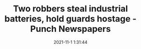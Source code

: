 ---
"title": "Two robbers steal industrial batteries, hold guards hostage - Punch Newspapers"
"date": "2021-11-1 1:31:44"
"feed_name": "GOOGLENEWSINDUSTRIAL"
"feed_website": "https://news.google.com/search?q=industrial%2Bincident&hl=en-US&gl=US&ceid=US:en"
"feed_rss": "https://news.google.com/rss/search?q=industrial%2Bincident&hl=en-US&gl=US&ceid=US:en"
"link": "https://punchng.com/two-robbers-steal-industrial-batteries-hold-guards-hostage/"
"source": "{'href': 'https://punchng.com', 'title': 'Punch Newspapers'}"
"file": "_posts/2021-1-1-f17bebeceb241c27d8e39482071b99676f302e80.md"
"accident": "0"
"drilling": "0"
"dead": "0"
"injured": "0"
"arrested": "0"
"place": "unknown place"
"where": "unknown site"
"causes": "unknown"
"place_uri": "unknown place"
---